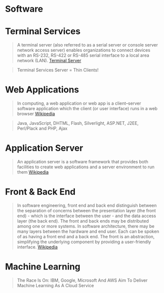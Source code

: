 # Software

# Terminal Services

> A terminal server (also referred to as a serial server or console server network access server) enables organizations to connect devices with an RS-232, RS-422 or RS-485 serial interface to a local area network (LAN).  [Terminal Server](https://en.wikipedia.org/wiki/Terminal_server)

> Terminal Services Server = Thin Clients!

# Web Applications

> In computing, a web application or web app is a client–server software application which the client (or user interface) runs in a web browser [Wikipedia](https://en.wikipedia.org/wiki/Web_application)

> Java, JavaScript, DHTML, Flash, Silverlight, ASP.NET, J2EE, Perl/Plack and PHP, Ajax

# Application Server

> An application server is a software framework that provides both facilities to create web applications and a server environment to run them [Wikipedia](https://en.wikipedia.org/wiki/Application_server)

# Front & Back End

> In software engineering, front end and back end distinguish between the separation of concerns between the presentation layer (the front end) - which is the interface between the user - and the data access layer (the back end). The front and back ends may be distributed among one or more systems. In software architecture, there may be many layers between the hardware and end user. Each can be spoken of as having a front end and a back end. The front is an abstraction, simplifying the underlying component by providing a user-friendly interface. [Wikipedia](https://en.wikipedia.org/wiki/Front_and_back_ends)


# Machine Learning

> The Race Is On: IBM, Google, Microsoft And AWS Aim To Deliver Machine Learning As A Cloud Service []()